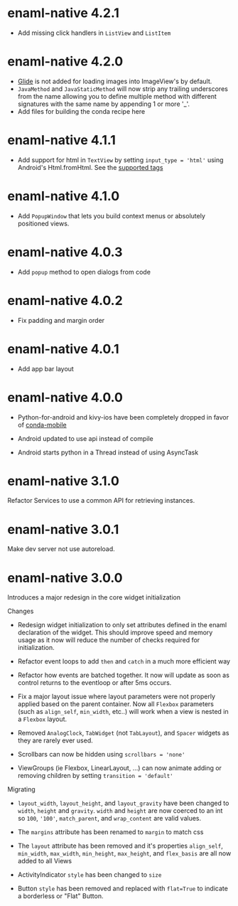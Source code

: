 # enaml-native 4.2.1

- Add missing click handlers in `ListView` and `ListItem`

# enaml-native 4.2.0

- [Glide](http://bumptech.github.io/glide/) is not added for loading images into ImageView's
by default.
- `JavaMethod` and `JavaStaticMethod` will now strip any trailing underscores from the name 
allowing you to define multiple method with different signatures with the same name by 
appending 1 or more '_'.  
- Add files for building the conda recipe here

# enaml-native 4.1.1

- Add support for html in `TextView` by setting `input_type = 'html'` using Android's Html.fromHtml.
See the [supported tags](https://stackoverflow.com/questions/9754076/which-html-tags-are-supported-by-android-textview#10262460)

# enaml-native 4.1.0

- Add `PopupWindow` that lets you build context menus or absolutely positioned views.

# enaml-native 4.0.3

- Add `popup` method to open dialogs from code

# enaml-native 4.0.2

- Fix padding and margin order

# enaml-native 4.0.1

- Add app bar layout

# enaml-native 4.0.0

- Python-for-android and kivy-ios have been completely dropped in favor of 
[conda-mobile](https://github.com/codelv/conda-mobile)

- Android updated to use api instead of compile
- Android starts python in a Thread instead of using AsyncTask


# enaml-native 3.1.0

Refactor Services to use a common API for retrieving instances.

# enaml-native 3.0.1

Make dev server not use autoreload.


# enaml-native 3.0.0

Introduces a major redesign in the core widget initialization

Changes

- Redesign widget initialization to only set attributes defined in the enaml
declaration of the widget.  This should improve speed and memory usage as it now will reduce
the number of checks required for initialization.

- Refactor event loops to add `then` and `catch` in a much more efficient way

- Refactor how events are batched together. It now will update as soon as control returns
to the eventloop or after 5ms occurs. 

- Fix a major layout issue where layout parameters were not properly applied based on the parent 
container. Now all `Flexbox` parameters (such as `align_self`, `min_width`, etc..) will work when
a view is nested in a `Flexbox` layout.

- Removed `AnalogClock`, `TabWidget` (not `TabLayout`), and `Spacer` widgets as they are rarely 
ever used.

- Scrollbars can now be hidden using `scrollbars = 'none'`

- ViewGroups (ie Flexbox, LinearLayout, ...) can now animate adding or removing children by setting
`transition = 'default'`



Migrating


- `layout_width`, `layout_height`, and `layout_gravity` have been changed 
to `width`, `height` and `gravity`. `width` and `height` are now coerced to an
int so `100`, `'100'`, `match_parent`, and `wrap_content` are valid values. 

- The `margins` attribute has been renamed to `margin` to match css
 
- The `layout` attribute has been removed and it's properties `align_self`, `min_width`, `max_width`, 
`min_height`, `max_height`, and `flex_basis` are all now added to all Views 


- ActivityIndicator `style` has been changed to `size`

- Button `style` has been removed and replaced with `flat=True` to indicate a borderless or "Flat" 
Button.

